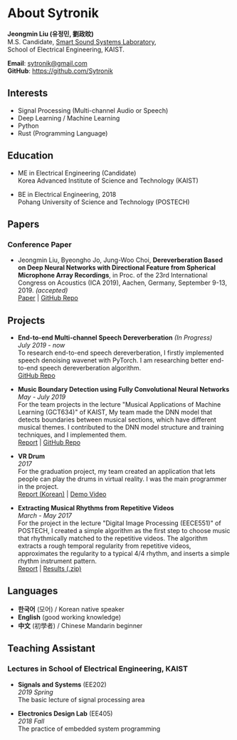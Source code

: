 # About Sytronik

**Jeongmin Liu (유정민, 劉政旼)**  
M.S. Candidate, [Smart Sound Systems Laboratory](https://sound.kaist.ac.kr),  
School of Electrical Engineering, KAIST.

**Email**: <sytronik@gmail.com>  
**GitHub**: <https://github.com/Sytronik>

## Interests

- Signal Processing (Multi-channel Audio or Speech)
- Deep Learning / Machine Learning
- Python
- Rust (Programming Language)


## Education

- ME in Electrical Engineering (Candidate)  
  Korea Advanced Institute of Science and Technology (KAIST)

- BE in Electrical Engineering, 2018  
  Pohang University of Science and Technology (POSTECH)

## Papers

### Conference Paper

- Jeongmin Liu, Byeongho Jo, Jung-Woo Choi, **Dereverberation Based on Deep Neural Networks with Directional Feature from Spherical Microphone Array Recordings**, in Proc. of the 23rd International Congress on Acoustics (ICA 2019), Aachen, Germany, September 9-13, 2019. *(accepted)*  
  [Paper](/assets/ICA2019.pdf) | [GitHub Repo](https://github.com/Sytronik/dereverberation-directional-feature)

## Projects

- **End-to-end Multi-channel Speech Dereverberation** *(In Progress)*  
  *July 2019 - now*  
  To research end-to-end speech dereverberation, I firstly implemented speech denoising wavenet with PyTorch. I am researching better end-to-end speech dereverberation algorithm.  
  [GitHub Repo](https://github.com/Sytronik/denoising-wavenet-pytorch)

- **Music Boundary Detection using Fully Convolutional Neural Networks**  
  *May - July 2019*  
  For the team projects in the lecture "Musical Applications of Machine Learning (GCT634)" of KAIST, My team made the DNN model that detects boundaries between musical sections, which have different musical themes. I contributed to the DNN model structure and training techniques, and I implemented them.  
  [Report](/assets/music-boundary-detection-report.pdf) | 
  [GitHub Repo](https://github.com/Sytronik/music-boundary-detection)

- **VR Drum**  
  *2017*  
  For the graduation project, my team created an application that lets people can play the drums in virtual reality. I was the main programmer in the project.  
  [Report (Korean)](/assets/VR-drum-report-korean.pdf) | [Demo Video](https://youtu.be/QXyJwmr9mhQ)

- **Extracting Musical Rhythms from Repetitive Videos**  
  *March - May 2017*  
  For the project in the lecture "Digital Image Processing (EECE551)" of POSTECH, I created a simple algorithm as the first step to choose music that rhythmically matched to the repetitive videos. The algorithm extracts a rough temporal regularity from repetitive videos, approximates the regularity to a typical 4/4 rhythm, and inserts a simple rhythm instrument pattern.  
  [Report](/assets/extracting-musical-report.pdf) | [Results (.zip)](/assets/extracting-musical-results.zip)

## Languages

- **한국어** (모어) / Korean native speaker
- **English** (good working knowledge)
- **中文** (初學者) / Chinese Mandarin beginner

## Teaching Assistant

### Lectures in School of Electrical Engineering, KAIST

- **Signals and Systems** (EE202)  
  *2019 Spring*  
  The basic lecture of signal processing area

- **Electronics Design Lab** (EE405)  
  *2018 Fall*  
  The practice of embedded system programming
